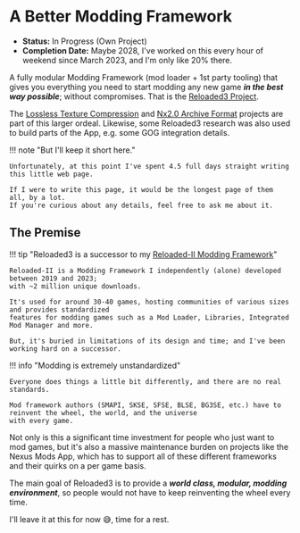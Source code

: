 # A Better Modding Framework

- **Status:** In Progress (Own Project)
- **Completion Date:** Maybe 2028, I've worked on this every hour of weekend since March 2023, and I'm only like 20% there.

A fully modular Modding Framework (mod loader + 1st party tooling) that gives you everything you need
to start modding any new game ***in the best way possible***; without compromises. That is the
[Reloaded3 Project](https://reloaded-project.github.io/Reloaded-III/index.html).

The [Lossless Texture Compression](./dxt-lossless-transform.md) and [Nx2.0 Archive Format](./nx2.0.md)
projects are part of this larger ordeal. Likewise, some Reloaded3 research was also used to build parts of the
App, e.g. some GOG integration details.

!!! note "But I'll keep it short here."

    Unfortunately, at this point I've spent 4.5 full days straight writing this little web page. 

    If I were to write this page, it would be the longest page of them all, by a lot.
    If you're curious about any details, feel free to ask me about it.

## The Premise

!!! tip "Reloaded3 is a successor to my [Reloaded-II Modding Framework](https://reloaded-project.github.io/Reloaded-II/)"

    Reloaded-II is a Modding Framework I independently (alone) developed between 2019 and 2023;
    with ~2 million unique downloads.

    It's used for around 30-40 games, hosting communities of various sizes and provides standardized
    features for modding games such as a Mod Loader, Libraries, Integrated Mod Manager and more.

    But, it's buried in limitations of its design and time; and I've been working hard on a successor.

!!! info "Modding is extremely unstandardized"

    Everyone does things a little bit differently, and there are no real standards.

    Mod framework authors (SMAPI, SKSE, SFSE, BLSE, BG3SE, etc.) have to reinvent the wheel, the world, and the universe
    with every game.

Not only is this a significant time investment for people who just want to mod games, but it's also
a massive maintenance burden on projects like the Nexus Mods App, which has to support all of these
different frameworks and their quirks on a per game basis.

The main goal of Reloaded3 is to provide a ***world class, modular, modding environment***, so
people would not have to keep reinventing the wheel every time.

I'll leave it at this for now 😅, time for a rest.